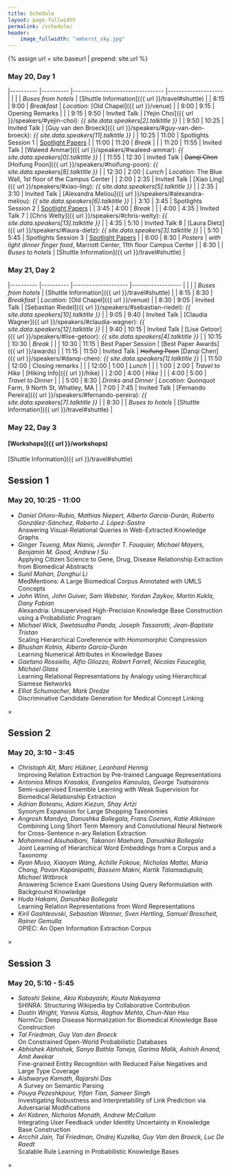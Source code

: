 ```yaml
---
title: Schedule
layout: page-fullwidth
permalink: /schedule/
header:
    image_fullwidth: "amherst_sky.jpg"
---
```


{% assign url = site.baseurl | prepend: site.url %}

### May 20, Day 1

|----------	|----------	|---------------------------------	|--------------------	|
|        	|          	| *Buses from hotels*                 	| [Shuttle Information]({{ url }}/travel#shuttle)                   	|
| 8:15  	| 9:00     	| *Breakfast*                       	| *Location:* [Old Chapel]({{ url }}/venue)                   	|
| 9:00     	| 9:15     	| Opening Remarks                 	|                    	|
| 9:15     	| 9:50     	| Invited Talk                  	| [Yejin Choi]({{ url }}/speakers/#yejin-choi): *{{ site.data.speakers[2].talktitle }}*         	|
| 9:50     	| 10:25    	| Invited Talk                  	| [Guy van den Broeck]({{ url }}/speakers/#guy-van-den-broeck): *{{ site.data.speakers[11].talktitle }}* 	|
| 10:25    	| 11:00    	| Spotlights Session 1 	            | <a href="" data-reveal-id="Spotlight1Modal">Spotlight Papers</a>                   	|
| 11:00    	| 11:20    	| *Break*                           	|                    	|
| 11:20    	| 11:55    	| Invited Talk                  	| [Waleed Ammar]({{ url }}/speakers/#waleed-ammar): *{{ site.data.speakers[0].talktitle }}*       	|
| 11:55    	| 12:30    	| Invited Talk                  	| ~~Danqi Chen~~ [Hoifung Poon]({{ url }}/speakers/#hoifung-poon): *{{ site.data.speakers[8].talktitle }}*         	|
| 12:30    	| 2:00     	| *Lunch*                           	| *Location:* The Blue Wall, 1st floor of the Campus Center                   	|
| 2:00     	| 2:35     	| Invited Talk                  	| [Xiao Ling]({{ url }}/speakers/#xiao-ling): *{{ site.data.speakers[5].talktitle }}*    	|
| 2:35     	| 3:10     	| Invited Talk                  	| [Alexandra Meliou]({{ url }}/speakers/#alexandra-meliou): *{{ site.data.speakers[6].talktitle }}*  	|
| 3:10     	| 3:45     	| Spotlights Session 2 	            | <a href="" data-reveal-id="Spotlight2Modal">Spotlight Papers</a>                   	|
| 3:45     	| 4:00     	| *Break*                           	|                    	|
| 4:00     	| 4:35     	| Invited Talk 7                  	| [Chris Welty]({{ url }}/speakers/#chris-welty): *{{ site.data.speakers[13].talktitle }}*        	|
| 4:35     	| 5:10     	| Invited Talk 8                  	| [Laura Dietz]({{ url }}/speakers/#laura-dietz): *{{ site.data.speakers[3].talktitle }}*        	|
| 5:10     	| 5:45     	| Spotlights Session 3           	| <a href="" data-reveal-id="Spotlight3Modal">Spotlight Papers</a>                   	|
| 6:00     	| 8:30     	| *Posters*                         	| *with light dinner finger food*, Marriott Center, 11th floor Campus Center             	|
| 8:30     	|          	| *Buses to hotels*                 	| [Shuttle Information]({{ url }}/travel#shuttle)                   	|

### May 21, Day 2

|----------	|----------	|--------------------	|------------------	|
|        	|          	| *Buses from hotels*                 	| [Shuttle Information]({{ url }}/travel#shuttle)                   	|
| 8:15     	| 8:30     	| *Breakfast*          	|  *Location:* [Old Chapel]({{ url }}/venue)                	|
| 8:30     	| 9:05     	| Invited Talk      	| [Sebastian Riedel]({{ url }}/speakers/#sebastian-riedel): *{{ site.data.speakers[10].talktitle }}* 	|
| 9:05     	| 9:40     	| Invited Talk      	| [Claudia Wagner]({{ url }}/speakers/#claudia-wagner): *{{ site.data.speakers[12].talktitle }}*   	|
| 9:40     	| 10:15    	| Invited Talk       	| [Lise Getoor]({{ url }}/speakers/#lise-getoor): *{{ site.data.speakers[4].talktitle }}*      	|
| 10:15    	| 10:30    	| *Break*              	|                  	|
| 10:30    	| 11:15    	| Best Paper Session 	| [Best Paper Awards]({{ url }}/awards)                 	|
| 11:15    	| 11:50    	| Invited Talk      	| ~~Hoifung Poon~~ [Danqi Chen]({{ url }}/speakers/#danqi-chen): *{{ site.data.speakers[1].talktitle }}*     	|
| 11:50    	| 12:00    	| Closing remarks    	|                  	|
| 12:00    	| 1:00     	| *Lunch*              	|                  	|
| 1:00     	| 2:00     	| *Travel to Hike*     	| [Hiking Info]({{ url }}/hike)                 	|
| 2:00     	| 4:00     	| *Hike*               	|                  	|
| 4:00     	| 5:00     	| *Travel to Dinner*   	|                  	|
| 5:00     	| 8:30     	| *Drinks and Dinner*   | *Location:* Quonquot Farm, 9 North St, Whatley, MA                 	|
| 7:00     	| 7:45     	| Invited Talk       	| [Fernando Pereira]({{ url }}/speakers/#fernando-pereira): *{{ site.data.speakers[7].talktitle }}* 	|
| 8:30     	|          	| *Buses to hotels*    	|  [Shuttle Information]({{ url }}/travel#shuttle)                	|

### May 22, Day 3

#### [Workshops]({{ url }}/workshops)
[Shuttle Information]({{ url }}/travel#shuttle)


<!-- Modal -->
<div id="Spotlight1Modal" class="reveal-modal large" data-reveal aria-labelledby="Spotlight1Modal" aria-hidden="true" role="dialog">
  <h2 id="modalTitle">Session 1</h2>
  <h3>May 20, 10:25 - 11:00</h3>
  <ul>
<li><i>Daniel Oñoro-Rubio, Mathias Niepert, Alberto García-Durán, Roberto González-Sánchez, Roberto J. López-Sastre</i><br>
  Answering Visual-Relational Queries in Web-Extracted Knowledge Graphs</li>

<li><i>Ginger Tsueng, Max Nanis, Jennifer T. Fouquier, Michael Mayers, Benjamin M. Good, Andrew I Su</i><br>
Applying Citizen Science to Gene, Drug, Disease Relationship Extraction from Biomedical Abstracts</li>

<li><i>Sunil Mohan, Donghui Li</i><br>
MedMentions: A Large Biomedical Corpus Annotated with UMLS Concepts</li>

<li><i>John Winn, John Guiver, Sam Webster, Yordan Zaykov, Martin Kukla, Dany Fabian</i><br>
Alexandria: Unsupervised High-Precision Knowledge Base Construction using a Probabilistic Program</li>

<li><i>Michael Wick, Swetasudha Panda, Joseph Tassarotti, Jean-Baptiste Tristan</i><br>
Scaling Hierarchical Coreference with Homomorphic Compression</li>

<li><i>Bhushan Kotnis, Alberto García-Durán</i><br>
Learning Numerical Attributes in Knowledge Bases</li>

<li><i>Gaetano Rossiello, Alfio Gliozzo, Robert Farrell, Nicolas Fauceglia, Michael Glass</i><br>
Learning Relational Representations by Analogy using Hierarchical Siamese Networks</li>

<li><i>Elliot Schumacher, Mark Dredze</i><br>
Discriminative Candidate Generation for Medical Concept Linking</li>
    </ul>
  <a class="close-reveal-modal" aria-label="Close">&#215;</a>
</div>



<div id="Spotlight2Modal" class="reveal-modal large" data-reveal aria-labelledby="Spotlight2Modal" aria-hidden="true" role="dialog">
  <h2 id="modalTitle">Session 2</h2>
  <h3>May 20, 3:10 - 3:45</h3>
  <ul>
<li><i>Christoph Alt, Marc Hübner, Leonhard Hennig</i><br>
Improving Relation Extraction by Pre-trained Language Representations</li>

<li><i>Antonios Minas Krasakis, Evangelos Kanoulas, George Tsatsaronis</i><br>
Semi-supervised Ensemble Learning with Weak Supervision for Biomedical Relationship Extraction</li>

<li><i>Adrian Boteanu, Adam Kiezun, Shay Artzi</i><br>
Synonym Expansion for Large Shopping Taxonomies</li>

<li><i>Angrosh Mandya, Danushka Bollegala, Frans Coenen, Katie Atkinson</i><br>
Combining Long Short Term Memory and Convolutional Neural Network for Cross-Sentence n-ary Relation Extraction</li>

<li><i>Mohammed Alsuhaibani, Takanori Maehara, Danushka Bollegala</i><br>
Joint Learning of Hierarchical Word Embeddings from a Corpus and a Taxonomy</li>

<li><i>Ryan Musa, Xiaoyan Wang, Achille Fokoue, Nicholas Mattei, Maria Chang, Pavan Kapanipathi, Bassem Makni, Kartik Talamadupula, Michael Witbrock</i><br>
Answering Science Exam Questions Using Query Reformulation with Background Knowledge</li>

<li><i>Huda Hakami, Danushka Bollegala</i><br>
Learning Relation Representations from Word Representations</li>

<li><i>Kiril Gashteovski, Sebastian Wanner, Sven Hertling, Samuel Broscheit, Rainer Gemulla</i><br>
OPIEC: An Open Information Extraction Corpus</li>
    </ul>
  <a class="close-reveal-modal" aria-label="Close">&#215;</a>
</div>





<div id="Spotlight3Modal" class="reveal-modal large" data-reveal aria-labelledby="Spotlight3Modal" aria-hidden="true" role="dialog">
  <h2 id="modalTitle">Session 3</h2>
  <h3>May 20, 5:10 - 5:45</h3>
  <ul>
<li><i>Satoshi Sekine, Akio Kobayashi, Kouta Nakayama</i><br>
SHINRA: Structuring Wikipedia by Collaborative Contribution</li>

<li><i>Dustin Wright, Yannis Katsis, Raghav Mehta, Chun-Nan Hsu</i><br>
NormCo: Deep Disease Normalization for Biomedical Knowledge Base Construction</li>

<li><i>Tal Friedman, Guy Van den Broeck</i><br>
On Constrained Open-World Probabilistic Databases</li>

<li><i>Abhishek Abhishek, Sanya Bathla Taneja, Garima Malik, Ashish Anand, Amit Awekar</i><br>
Fine-grained Entity Recognition with Reduced False Negatives and Large Type Coverage</li>

<li><i>Aishwarya Kamath, Rajarshi Das</i><br>
A Survey on Semantic Parsing</li>

<li><i>Pouya Pezeshkpour, Yifan Tian, Sameer Singh</i><br>
Investigating Robustness and Interpretability of Link Prediction via Adversarial Modifications</li>

<li><i>Ari Kobren, Nicholas Monath, Andrew McCallum</i><br>
Integrating User Feedback under Identity Uncertainty in Knowledge Base Construction</li>

<li><i>Arcchit Jain, Tal Friedman, Ondrej Kuzelka, Guy Van den Broeck, Luc De Raedt</i><br>
Scalable Rule Learning in Probabilistic Knowledge Bases</li>
    </ul>
  <a class="close-reveal-modal" aria-label="Close">&#215;</a>
</div>
